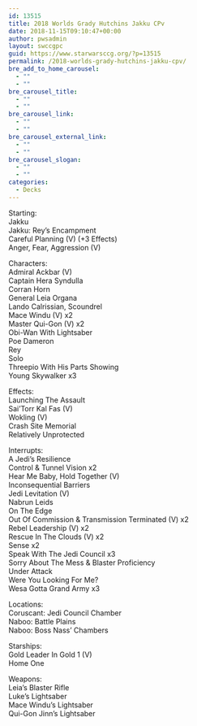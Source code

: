 ```yaml
---
id: 13515
title: 2018 Worlds Grady Hutchins Jakku CPv
date: 2018-11-15T09:10:47+00:00
author: pwsadmin
layout: swccgpc
guid: https://www.starwarsccg.org/?p=13515
permalink: /2018-worlds-grady-hutchins-jakku-cpv/
bre_add_to_home_carousel:
  - ""
  - ""
bre_carousel_title:
  - ""
  - ""
bre_carousel_link:
  - ""
  - ""
bre_carousel_external_link:
  - ""
  - ""
bre_carousel_slogan:
  - ""
  - ""
categories:
  - Decks
---
```

Starting:  
Jakku  
Jakku: Rey&#8217;s Encampment  
Careful Planning (V) (+3 Effects)  
Anger, Fear, Aggression (V)

Characters:  
Admiral Ackbar (V)  
Captain Hera Syndulla  
Corran Horn  
General Leia Organa  
Lando Calrissian, Scoundrel  
Mace Windu (V) x2  
Master Qui-Gon (V) x2  
Obi-Wan With Lightsaber  
Poe Dameron  
Rey  
Solo  
Threepio With His Parts Showing  
Young Skywalker x3

Effects:  
Launching The Assault  
Sai&#8217;Torr Kal Fas (V)  
Wokling (V)  
Crash Site Memorial  
Relatively Unprotected

Interrupts:  
A Jedi&#8217;s Resilience  
Control & Tunnel Vision x2  
Hear Me Baby, Hold Together (V)  
Inconsequential Barriers  
Jedi Levitation (V)  
Nabrun Leids  
On The Edge  
Out Of Commission & Transmission Terminated (V) x2  
Rebel Leadership (V) x2  
Rescue In The Clouds (V) x2  
Sense x2  
Speak With The Jedi Council x3  
Sorry About The Mess & Blaster Proficiency  
Under Attack  
Were You Looking For Me?  
Wesa Gotta Grand Army x3

Locations:  
Coruscant: Jedi Council Chamber  
Naboo: Battle Plains  
Naboo: Boss Nass&#8217; Chambers

Starships:  
Gold Leader In Gold 1 (V)  
Home One

Weapons:  
Leia&#8217;s Blaster Rifle  
Luke&#8217;s Lightsaber  
Mace Windu&#8217;s Lightsaber  
Qui-Gon Jinn&#8217;s Lightsaber